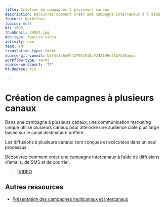 ```yaml
---
title: Création de campagnes à plusieurs canaux
description: Découvrez comment créer une campagne intercanaux à l’aide de diffusions d’emails, de SMS et de courrier.
feature: Workflows
topics: null
kt: 1563
thumbnail: 24981.jpg
doc-type: feature video
activity: use
team: TM
translation-type: tm+mt
source-git-commit: b394c336a99427962618a9242109e51b7d30aeaa
workflow-type: tm+mt
source-wordcount: '77'
ht-degree: 41%

---
```



# Création de campagnes à plusieurs canaux

Dans une campagne à plusieurs canaux, une communication marketing unique utilise plusieurs canaux pour atteindre une audience cible plus large basée sur le canal destinataire préféré.

Les diffusions à plusieurs canaux sont conçues et exécutées dans un seul processus.

Découvrez comment créer une campagne intercanaux à l’aide de diffusions d’emails, de SMS et de courrier.

>[!VIDEO](https://video.tv.adobe.com/v/24981?quality=12)

## Autres ressources

* [Présentation des campagnes multicanaux et intercanaux](/help/orchestrating-campaigns/introduction-to-cross-and-multi-channel-campaigns.md)

